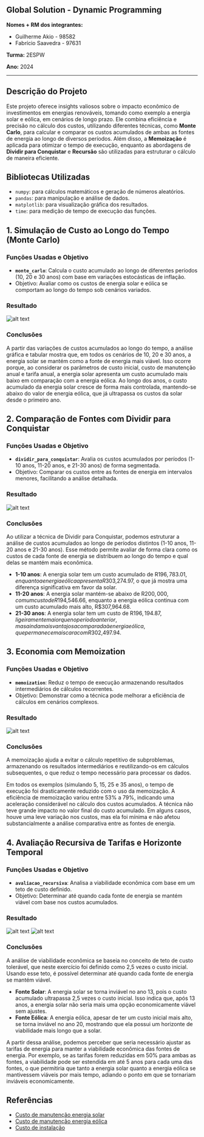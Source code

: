 ## Global Solution - Dynamic Programming
 
**Nomes + RM dos integrantes:**
- Guilherme Akio - 98582
- Fabrício Saavedra - 97631
 
**Turma:** 2ESPW
 
**Ano:** 2024
___ 
## Descrição do Projeto
Este projeto oferece insights valiosos sobre o impacto econômico de investimentos em energias renováveis, tomando como exemplo a energia solar e eólica, em cenários de longo prazo. Ele combina eficiência e precisão no cálculo dos custos, utilizando diferentes técnicas, como **Monte Carlo**, para calcular e comparar os custos acumulados de ambas as fontes de energia ao longo de diversos períodos. Além disso, a **Memoização** é aplicada para otimizar o tempo de execução, enquanto as abordagens de **Dividir para Conquistar** e **Recursão** são utilizadas para estruturar o cálculo de maneira eficiente.


## Bibliotecas Utilizadas

- `numpy`: para cálculos matemáticos e geração de números aleatórios.
- `pandas`: para manipulação e análise de dados.
- `matplotlib`: para visualização gráfica dos resultados.
- `time`: para medição de tempo de execução das funções.

## 1. Simulação de Custo ao Longo do Tempo (Monte Carlo)

### Funções Usadas e Objetivo

- **`monte_carlo`**: Calcula o custo acumulado ao longo de diferentes períodos (10, 20 e 30 anos) com base em variações estocásticas de inflação.
- Objetivo: Avaliar como os custos de energia solar e eólica se comportam ao longo do tempo sob cenários variados.

### Resultado

![alt text](Graph1.png)

### Conclusões

A partir das variações de custos acumulados ao longo do tempo, a análise gráfica e tabular mostra que, em todos os cenários de 10, 20 e 30 anos, a energia solar se mantém como a fonte de energia mais viável. Isso ocorre porque, ao considerar os parâmetros de custo inicial, custo de manutenção anual e tarifa anual, a energia solar apresenta um custo acumulado mais baixo em comparação com a energia eólica. Ao longo dos anos, o custo acumulado da energia solar cresce de forma mais controlada, mantendo-se abaixo do valor de energia eólica, que já ultrapassa os custos da solar desde o primeiro ano.

## 2. Comparação de Fontes com Dividir para Conquistar

### Funções Usadas e Objetivo

- **`dividir_para_conquistar`**: Avalia os custos acumulados por períodos (1-10 anos, 11-20 anos, e 21-30 anos) de forma segmentada.
- Objetivo: Comparar os custos entre as fontes de energia em intervalos menores, facilitando a análise detalhada.

### Resultado

![alt text](Graph2.png)

### Conclusões

Ao utilizar a técnica de Dividir para Conquistar, podemos estruturar a análise de custos acumulados ao longo de períodos distintos (1-10 anos, 11-20 anos e 21-30 anos). Esse método permite avaliar de forma clara como os custos de cada fonte de energia se distribuem ao longo do tempo e qual delas se mantém mais econômica.

- **1-10 anos**: A energia solar tem um custo acumulado de R$196,783.01, enquanto a energia eólica apresenta R$303,274.97, o que já mostra uma diferença significativa em favor da solar.
- **11-20 anos**: A energia solar mantém-se abaixo de R$200,000, com um custo de R$194,546.66, enquanto a energia eólica continua com um custo acumulado mais alto, R$307,964.68.
- **21-30 anos**: A energia solar tem um custo de R$196,194.87, ligeiramente maior que no período anterior, mas ainda mais vantajosa comparada à energia eólica, que permanece mais cara com R$302,497.94.

## 3. Economia com Memoization

### Funções Usadas e Objetivo

- **`memoization`**: Reduz o tempo de execução armazenando resultados intermediários de cálculos recorrentes.
- Objetivo: Demonstrar como a técnica pode melhorar a eficiência de cálculos em cenários complexos.

### Resultado

![alt text](image3.png)

### Conclusões

A memoização ajuda a evitar o cálculo repetitivo de subproblemas, armazenando os resultados intermediários e reutilizando-os em cálculos subsequentes, o que reduz o tempo necessário para processar os dados.

Em todos os exemplos (simulando 5, 15, 25 e 35 anos), o tempo de execução foi drasticamente reduzido com o uso da memoização. A eficiência de memoização variou entre 53% a 79%, indicando uma aceleração considerável no cálculo dos custos acumulados. A técnica não teve grande impacto no valor final do custo acumulado. Em alguns casos, houve uma leve variação nos custos, mas ela foi mínima e não afetou substancialmente a análise comparativa entre as fontes de energia.

## 4. Avaliação Recursiva de Tarifas e Horizonte Temporal

### Funções Usadas e Objetivo

- **`avaliacao_recursiva`**: Analisa a viabilidade econômica com base em um teto de custo definido.
- Objetivo: Determinar até quando cada fonte de energia se mantém viável com base nos custos acumulados.

### Resultado

![alt text](Graph4.png) ![alt text](Graph4.1.png)

### Conclusões

A análise de viabilidade econômica se baseia no conceito de teto de custo tolerável, que neste exercício foi definido como 2,5 vezes o custo inicial. Usando esse teto, é possível determinar até quando cada fonte de energia se mantém viável.

- **Fonte Solar**: A energia solar se torna inviável no ano 13, pois o custo acumulado ultrapassa 2,5 vezes o custo inicial. Isso indica que, após 13 anos, a energia solar não seria mais uma opção economicamente viável sem ajustes.
- **Fonte Eólica**: A energia eólica, apesar de ter um custo inicial mais alto, se torna inviável no ano 20, mostrando que ela possui um horizonte de viabilidade mais longo que a solar.

A partir dessa análise, podemos perceber que seria necessário ajustar as tarifas de energia para manter a viabilidade econômica das fontes de energia. Por exemplo, se as tarifas forem reduzidas em 50% para ambas as fontes, a viabilidade pode ser estendida em até 5 anos para cada uma das fontes, o que permitiria que tanto a energia solar quanto a energia eólica se mantivessem viáveis por mais tempo, adiando o ponto em que se tornariam inviáveis economicamente.

## Referências

- [Custo de manutenção energia solar](https://elysia.com.br/manutencao-de-painel-fotovoltaico)
- [Custo de manutenção energia eólica](https://www.maxwell.vrac.puc-rio.br/22813/22813_5.PDF)
- [Custo de instalação](https://www.ecycle.com.br/eolica-ou-solar)

